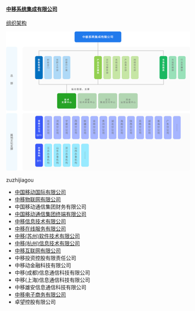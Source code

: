 #### [中移系统集成有限公司](http://www.cmccsi.com.cn/)

[组织架构](http://www.cmccsi.com.cn/aboutus/#organization)

![zuzhijiagou](../../../assets/zuzhijiagou.png)

zuzhijiagou

*   [中国移动国际有限公司](https://www.cmi.chinamobile.com/)
*   [中移物联网有限公司](http://iot.10086.cn/)
*   中国移动通信集团财务有限公司
*   [中国移动通信集团终端有限公司](http://products.chinamobiledevice.com/indexCN)
*   [中移信息技术有限公司](http://it.10086.cn/indexc.html)
*   [中移在线服务有限公司](http://online.10086.cn/official/index/)
*   [中移(苏州)软件技术有限公司](http://cmsoft.10086.cn/)
*   [中移(杭州)信息技术有限公司](https://hy.10086.cn/#/)
*   [中移互联网有限公司](http://cmic.chinamobile.com/index.html)
*   中移投资控股有限责任公司
*   中移动金融科技有限公司
*   中移(成都)信息通信科技有限公司
*   中移(上海)信息通信科技有限公司
*   中移雄安信息通信科技有限公司
*   [中移电子商务有限公司](https://www.cmpay.com/)
*   卓望控股有限公司